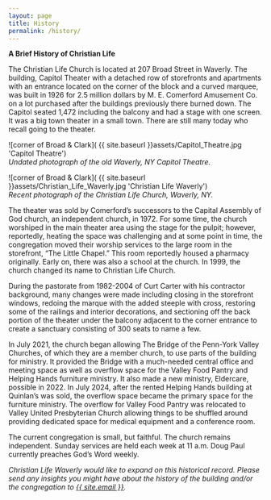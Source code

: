```yaml
---
layout: page
title: History
permalink: /history/
---
```


**A Brief History of Christian Life**

The Christian Life Church is located at 207 Broad Street in Waverly. The building, Capitol Theater with a detached row of storefronts and apartments with an entrance located on the corner of the block and a curved marquee, was built in 1926 for 2.5 million dollars by M. E. Comerford Amusement Co. on a lot purchased after the buildings previously there burned down. The Capitol seated 1,472 including the balcony and had a stage with one screen. It was a big town theater in a small town. There are still many today who recall going to the theater.

![corner of Broad & Clark]( {{ site.baseurl }}assets/Capitol_Theatre.jpg 'Capitol Theatre')
<br><em>Undated photograph of the old Waverly, NY Capitol Theatre.</em>

![corner of Broad & Clark]( {{ site.baseurl }}assets/Christian_Life_Waverly.jpg 'Christian Life Waverly')
<br><em>Recent photograph of the Christian Life Church, Waverly, NY.</em>

The theater was sold by Comerford’s successors to the Capital Assembly of God church, an independent church, in 1972. For some time, the church worshiped in the main theater area using the stage for the pulpit; however, reportedly, heating the space was challenging and at some point in time, the congregation moved their worship services to the large room in the storefront, “The Little Chapel.”  This room reportedly housed a pharmacy originally. Early on, there was also a school at the church. In 1999, the church changed its name to Christian Life Church.

During the pastorate from 1982-2004 of Curt Carter with his contractor background, many changes were made including closing in the storefront windows, redoing the marque with the added steeple with cross, restoring some of the railings and interior decorations, and sectioning off the back portion of the theater under the balcony adjacent to the corner entrance to create a sanctuary consisting of 300 seats to name a few. 

In July 2021, the church began allowing The Bridge of the Penn-York Valley Churches, of which they are a member church, to use parts of the building for ministry. It provided the Bridge with a much-needed central office and meeting space as well as overflow space for the Valley Food Pantry and Helping Hands furniture ministry. It also made a new ministry, Eldercare, possible in 2022. In July 2024, after the rented Helping Hands building at Quinlan’s was sold, the overflow space became the primary space for the furniture ministry. The overflow for Valley Food Pantry was relocated to Valley United Presbyterian Church allowing things to be shuffled around providing dedicated space for medical equipment and a conference room.

The current congregation is small, but faithful. The church remains independent. Sunday services are held each week at 11 a.m. Doug Paul currently preaches God’s Word weekly.

*Christian Life Waverly would like to expand on this historical record. Please send any insights you might have about the history of the building and/or the congregation to <a class="u-email" href="mailto:{{ site.email }}">{{ site.email }}</a>.*
